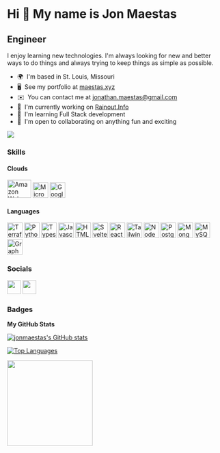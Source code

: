 Hi 👋 My name is Jon Maestas
============================

Engineer
--------

I enjoy learning new technologies. I'm always looking for new and better ways to do things and always trying to keep things as simple as possible.

* 🌍  I'm based in St. Louis, Missouri
* 🖥️  See my portfolio at [maestas.xyz](http://maestas.xyz)
* ✉️  You can contact me at [jonathan.maestas@gmail.com](mailto:jonathan.maestas@gmail.com)
* 🚀  I'm currently working on [Rainout.Info](http://Rainout.Info)
* 🧠  I'm learning Full Stack development
* 🤝  I'm open to collaborating on anything fun and exciting

<a href="https://www.github.com/jonmaestas" target="_blank" rel="noreferrer"><img
src="https://img.shields.io/github/followers/jonmaestas?logo=github&style=for-the-badge&color=0891b2&labelColor=1c1917" /></a>

### Skills

#### Clouds
<p align="left">
<a href="https://aws.amazon.com/" target="_blank" rel="noreferrer"><img src="https://miro.medium.com/max/600/1*W02WEmR0_JeJXfLWN2zHwQ.png" width="56" height="42" alt="Amazon Web Services" /></a>
<a href="https://azure.microsoft.com/en-us/" target="_blank" rel="noreferrer"><img src="https://azure.microsoft.com/svghandler/microsoft-sentinel/?width=36&height=36" width="36" height="36" alt="Microsoft Azure" /></a>
<a href="https://cloud.google.com" target="_blank" rel="noreferrer"><img src="https://www.ucloudstore.com/wp-content/uploads/2021/09/gcp-02.png" width="36" height="36" alt="Google Cloud Platform" /></a>

#### Languages
<a href="https://www.terraform.io/" target="_blank" rel="noreferrer"><img src="https://www.terraform.io/img/docs/tfe_logo.png" width="36" height="36" alt="Terraform" /></a>
<a href="https://www.python.org/" target="_blank" rel="noreferrer"><img src="https://raw.githubusercontent.com/danielcranney/readme-generator/main/public/icons/skills/python-colored.svg" width="36" height="36" alt="Python" /></a>
<a href="https://www.typescriptlang.org/" target="_blank" rel="noreferrer"><img src="https://raw.githubusercontent.com/danielcranney/readme-generator/main/public/icons/skills/typescript-colored.svg" width="36" height="36" alt="Typescript" /></a>
<a href="https://developer.mozilla.org/en-US/docs/Web/JavaScript" target="_blank" rel="noreferrer"><img src="https://raw.githubusercontent.com/danielcranney/readme-generator/main/public/icons/skills/javascript-colored.svg" width="36" height="36" alt="Javascript" /></a>
<a href="https://developer.mozilla.org/en-US/docs/Glossary/HTML5" target="_blank" rel="noreferrer"><img src="https://raw.githubusercontent.com/danielcranney/readme-generator/main/public/icons/skills/html5-colored.svg" width="36" height="36" alt="HTML5" /></a>
<a href="https://svelte.dev/" target="_blank" rel="noreferrer"><img src="https://raw.githubusercontent.com/danielcranney/readme-generator/main/public/icons/skills/svelte-colored.svg" width="36" height="36" alt="Svelte" /></a>
<a href="https://reactjs.org/" target="_blank" rel="noreferrer"><img src="https://raw.githubusercontent.com/danielcranney/readme-generator/main/public/icons/skills/react-colored.svg" width="36" height="36" alt="React" /></a>
<a href="https://tailwindcss.com/" target="_blank" rel="noreferrer"><img src="https://raw.githubusercontent.com/danielcranney/readme-generator/main/public/icons/skills/tailwindcss-colored.svg" width="36" height="36" alt="TailwindCSS" /></a>
<a href="https://nodejs.org/en/" target="_blank" rel="noreferrer"><img src="https://raw.githubusercontent.com/danielcranney/readme-generator/main/public/icons/skills/nodejs-colored.svg" width="36" height="36" alt="NodeJS" /></a>
<a href="https://www.postgresql.org/" target="_blank" rel="noreferrer"><img src="https://raw.githubusercontent.com/danielcranney/readme-generator/main/public/icons/skills/postgresql-colored.svg" width="36" height="36" alt="PostgreSQL" /></a>
<a href="https://www.mongodb.com/" target="_blank" rel="noreferrer"><img src="https://raw.githubusercontent.com/danielcranney/readme-generator/main/public/icons/skills/mongodb-colored.svg" width="36" height="36" alt="MongoDB" /></a>
<a href="https://www.mysql.com/" target="_blank" rel="noreferrer"><img src="https://raw.githubusercontent.com/danielcranney/readme-generator/main/public/icons/skills/mysql-colored.svg" width="36" height="36" alt="MySQL" /></a>
<a href="https://graphql.org/" target="_blank" rel="noreferrer"><img src="https://raw.githubusercontent.com/danielcranney/readme-generator/main/public/icons/skills/graphql-colored.svg" width="36" height="36" alt="GraphQL" /></a>
</p>


### Socials

<p align="left"> <a href="https://www.github.com/jonmaestas" target="_blank" rel="noreferrer"><img src="https://raw.githubusercontent.com/danielcranney/readme-generator/main/public/icons/socials/github-dark.svg" width="32" height="32" /></a> <a href="https://www.linkedin.com/in/jonmaestas/" target="_blank" rel="noreferrer"><img src="https://raw.githubusercontent.com/danielcranney/readme-generator/main/public/icons/socials/linkedin.svg" width="32" height="32" /></a></p>

### Badges

<b>My GitHub Stats</b>

<a href="http://www.github.com/jonmaestas"><img src="https://github-readme-stats.vercel.app/api?username=jonmaestas&show_icons=true&hide=stars,&count_private=true&title_color=0891b2&text_color=ffffff&icon_color=0891b2&bg_color=1c1917&hide_border=true&show_icons=true" alt="jonmaestas's GitHub stats" /></a>

<a href="https://github.com/jonmaestas" align="left"><img src="https://github-readme-stats.vercel.app/api/top-langs/?username=jonmaestas&langs_count=10&title_color=0891b2&text_color=ffffff&icon_color=0891b2&bg_color=1c1917&hide_border=true&locale=en&custom_title=Top%20%Languages" alt="Top Languages" /></a>

<a href="https://www.buymeacoffee.com/jonmaestas"><img src="https://cdn.buymeacoffee.com/buttons/v2/default-yellow.png" width="200" /></a>
